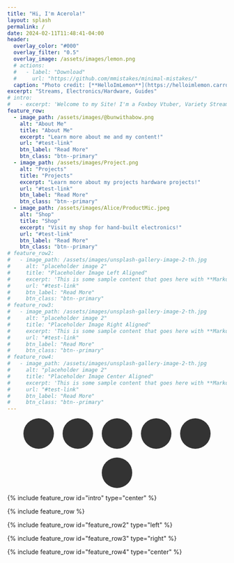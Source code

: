 ```yaml
---
title: "Hi, I'm Acerola!"
layout: splash
permalink: /
date: 2024-02-11T11:48:41-04:00
header:
  overlay_color: "#000"
  overlay_filter: "0.5"
  overlay_image: /assets/images/lemon.png
  # actions:
  #   - label: "Download"
  #     url: "https://github.com/mmistakes/minimal-mistakes/"
  caption: "Photo credit: [**HelloImLemon**](https://helloimlemon.carrd.co/)"
excerpt: "Streams, Electronics/Hardware, Guides"
# intro: 
#   - excerpt: 'Welcome to my Site! I'm a Foxboy Vtuber, Variety Streamer, and Electronics Builder. Here, you can learn more about me, find out more about my projects, and find any guides and tutorials. My goal is to make the craft of streaming and VTubing more accessible, by putting the tools, information, and hardware at your disposal. Centered with `type="center"`'
feature_row:
  - image_path: /assets/images/@bunwithabow.png
    alt: "About Me"
    title: "About Me"
    excerpt: "Learn more about me and my content!"
    url: "#test-link"
    btn_label: "Read More"
    btn_class: "btn--primary"
  - image_path: /assets/images/Project.png
    alt: "Projects"
    title: "Projects"
    excerpt: "Learn more about my projects hardware projects!"
    url: "#test-link"
    btn_label: "Read More"
    btn_class: "btn--primary"
  - image_path: /assets/images/Alice/ProductMic.jpeg
    alt: "Shop"
    title: "Shop"
    excerpt: "Visit my shop for hand-built electronics!"
    url: "#test-link"
    btn_label: "Read More"
    btn_class: "btn--primary"
# feature_row2:
#   - image_path: /assets/images/unsplash-gallery-image-2-th.jpg
#     alt: "placeholder image 2"
#     title: "Placeholder Image Left Aligned"
#     excerpt: 'This is some sample content that goes here with **Markdown** formatting. Left aligned with `type="left"`'
#     url: "#test-link"
#     btn_label: "Read More"
#     btn_class: "btn--primary"
# feature_row3:
#   - image_path: /assets/images/unsplash-gallery-image-2-th.jpg
#     alt: "placeholder image 2"
#     title: "Placeholder Image Right Aligned"
#     excerpt: 'This is some sample content that goes here with **Markdown** formatting. Right aligned with `type="right"`'
#     url: "#test-link"
#     btn_label: "Read More"
#     btn_class: "btn--primary"
# feature_row4:
#   - image_path: /assets/images/unsplash-gallery-image-2-th.jpg
#     alt: "placeholder image 2"
#     title: "Placeholder Image Center Aligned"
#     excerpt: 'This is some sample content that goes here with **Markdown** formatting. Centered with `type="center"`'
#     url: "#test-link"
#     btn_label: "Read More"
#     btn_class: "btn--primary"
---
```

<link rel="stylesheet" href="https://cdnjs.cloudflare.com/ajax/libs/font-awesome/5.15.1/css/all.min.css">
<style>
  .social-links {
    list-style: none;
    padding: 0;
    display: flex;
    justify-content: center; /* Adjust this for different alignments */
    gap: 20px; /* Spacing between buttons */
    flex-wrap: wrap; /* Allows the list to wrap on smaller screens */
  }
  .social-links li a {
    text-decoration: none; /* Remove underline */
    background-color: #333; /* Default background color */
    color: white;
    padding: 10px;
    border-radius: 50%;
    display: flex;
    align-items: center;
    justify-content: center;
    width: 50px; /* Icon size */
    height: 50px; /* Icon size */
    transition: transform 0.3s;
  }
  .social-links li a:hover {
    transform: scale(1.1);
    box-shadow: 0 0 10px rgba(0,0,0,0.5);
  }
  /* Social Media Button Colors */
  .twitch { background-color: #6441A5; }
  .twitter { background-color: #1DA1F2; }
  .github { background-color: #333; }
  .email { background-color: #D44638; }
  .youtube { background-color: #FF0000; }
  .tiktok { background-color: #000000; }
</style>
<body>

<ul class="social-links">
  <li><a href="https://www.twitch.tv/acerolavr" class="twitch" target="_blank"><i class="fab fa-twitch"></i></a></li>
  <li><a href="https://twitter.com/acerowola" class="twitter" target="_blank"><i class="fab fa-twitter"></i></a></li>
  <li><a href="https://www.youtube.com/channel/UCot-DFd2ThpvsKqtOgi7tzg" class="youtube" target="_blank"><i class="fab fa-youtube"></i></a></li>
  <li><a href="https://www.tiktok.com/@acerolavr" class="tiktok" target="_blank"><i class="fab fa-tiktok"></i></a></li>
  <li><a href="https://github.com/AcerolaVR" class="github" target="_blank"><i class="fab fa-github"></i></a></li>
  <li><a href="mailto:acerolavr@gmail.com" class="email" target="_blank"><i class="fas fa-envelope"></i></a></li>
</ul>

{% include feature_row id="intro" type="center" %}

{% include feature_row %}

{% include feature_row id="feature_row2" type="left" %}

{% include feature_row id="feature_row3" type="right" %}

{% include feature_row id="feature_row4" type="center" %}